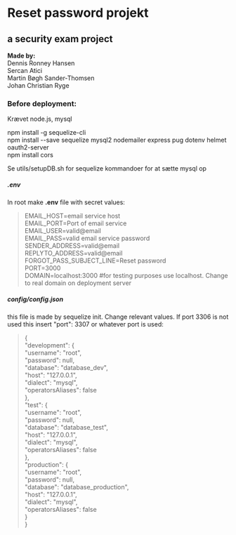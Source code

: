 # Reset password projekt
## a security exam project
**Made by:**  
Dennis Ronney Hansen  
Sercan Atici  
Martin Bøgh Sander-Thomsen  
Johan Christian Ryge  

### Before deployment:

Krævet node.js, mysql  

npm install -g sequelize-cli  
npm install --save sequelize mysql2 nodemailer express pug dotenv helmet oauth2-server  
npm install cors  

Se utils/setupDB.sh for sequelize kommandoer for at sætte mysql op  

##### .env
In root make **.env** file with secret values:

>EMAIL_HOST=email service host  
EMAIL_PORT=Port of email service  
EMAIL_USER=valid@email  
EMAIL_PASS=valid email service password  
SENDER_ADDRESS=valid@email  
REPLYTO_ADDRESS=valid@email  
FORGOT_PASS_SUBJECT_LINE=Reset password  
PORT=3000  
DOMAIN=localhost:3000   #for testing purposes use localhost. Change to real domain on deployment server


##### config/config.json  
this file is made by sequelize init. Change relevant values. If port 3306 is not used this insert
"port": 3307 or whatever port is used:  
>{  
  "development": {  
    "username": "root",  
    "password": null,  
    "database": "database_dev",  
    "host": "127.0.0.1",  
    "dialect": "mysql",  
    "operatorsAliases": false  
  },  
  "test": {  
    "username": "root",  
    "password": null,  
    "database": "database_test",  
    "host": "127.0.0.1",  
    "dialect": "mysql",  
    "operatorsAliases": false  
  },  
  "production": {  
    "username": "root",  
    "password": null,  
    "database": "database_production",  
    "host": "127.0.0.1",  
    "dialect": "mysql",  
    "operatorsAliases": false  
  }  
}  

